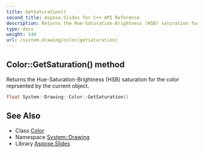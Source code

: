 ```yaml
---
title: GetSaturation()
second_title: Aspose.Slides for C++ API Reference
description: Returns the Hue-Saturation-Brightness (HSB) saturation for the color reprsented by the current object.
type: docs
weight: 144
url: /system.drawing/color/getsaturation/
---
```

## Color::GetSaturation() method


Returns the Hue-Saturation-Brightness (HSB) saturation for the color reprsented by the current object.

```cpp
float System::Drawing::Color::GetSaturation()
```

## See Also

* Class [Color](../)
* Namespace [System::Drawing](../../)
* Library [Aspose.Slides](../../../)